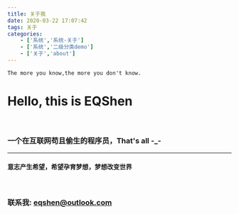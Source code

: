 ```yaml
---
title: 关于我
date: 2020-03-22 17:07:42
tags: 关于
categories:
    - ['系统','系统-关于']
    - ['系统','二级分类demo']
    - ['关于','about']
---
```


`The more you know,the more you don't know.`

# Hello, this is EQShen
<br/>

### 一个在互联网苟且偷生的程序员，That's all -_-

***
#### 意志产生希望，希望孕育梦想，梦想改变世界
<br/>

### 联系我: eqshen@outlook.com
<br/>
<br/>
<br/>
<br/>
<br/>
<br/>